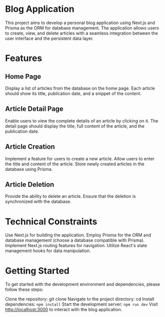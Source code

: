 # Blog Application
This project aims to develop a personal blog application using Next.js and Prisma as the ORM for database management. The application allows users to create, view, and delete articles with a seamless integration between the user interface and the persistent data layer.

# Features
## Home Page
Display a list of articles from the database on the home page.
Each article should show its title, publication date, and a snippet of the content.
## Article Detail Page
Enable users to view the complete details of an article by clicking on it.
The detail page should display the title, full content of the article, and the publication date.
## Article Creation
Implement a feature for users to create a new article.
Allow users to enter the title and content of the article.
Store newly created articles in the database using Prisma.
## Article Deletion
Provide the ability to delete an article.
Ensure that the deletion is synchronized with the database.
# Technical Constraints
Use Next.js for building the application.
Employ Prisma for the ORM and database management (choose a database compatible with Prisma).
Implement Next.js routing features for navigation.
Utilize React's state management hooks for data manipulation.
# Getting Started
To get started with the development environment and dependencies, please follow these steps:

Clone the repository: git clone <repository-url>
Navigate to the project directory: cd <project-directory>
Install dependencies: ``` npm install ```
Start the development server: ``` npm run dev ```
Visit [http://localhost:3000](http://localhost:3000) to interact with the blog application.

